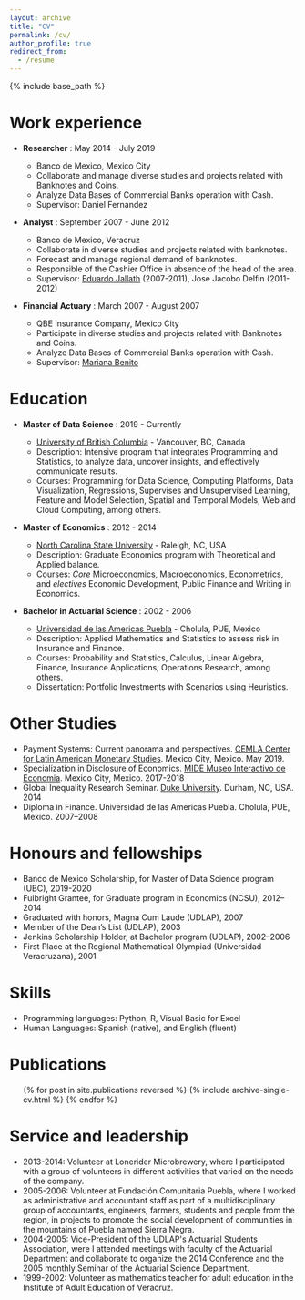 ```yaml
---
layout: archive
title: "CV"
permalink: /cv/
author_profile: true
redirect_from:
  - /resume
---
```


{% include base_path %}

Work experience
======
* **Researcher** : May 2014 - July 2019
  * Banco de Mexico, Mexico City
  * Collaborate and manage diverse studies and projects related with Banknotes and Coins.
  * Analyze Data Bases of Commercial Banks operation with Cash.
  * Supervisor: Daniel Fernandez

* **Analyst** : September 2007 - June 2012
  * Banco de Mexico, Veracruz
  * Collaborate in diverse studies and projects related with banknotes.
  * Forecast and manage regional demand of banknotes.
  * Responsible of the Cashier Office in absence of the head of the area.
  * Supervisor: [Eduardo Jallath](https://www.linkedin.com/in/ejallath/) (2007-2011), Jose Jacobo Delfin (2011-2012)

* **Financial Actuary** : March 2007 - August 2007
  * QBE Insurance Company, Mexico City
  * Participate in diverse studies and projects related with Banknotes and Coins.
  * Analyze Data Bases of Commercial Banks operation with Cash.
  * Supervisor: [Mariana Benito](https://www.linkedin.com/in/mariana-benito-24187090/)

Education
======
* **Master of Data Science** : 2019 - Currently
  * [University of British Columbia](https://www.ubc.ca) - Vancouver, BC, Canada
  * Description: Intensive program that integrates Programming and Statistics, to analyze data, uncover insights, and  effectively communicate results.
  * Courses: Programming for Data Science, Computing Platforms, Data Visualization, Regressions, Supervises and Unsupervised Learning, Feature and Model Selection, Spatial and Temporal Models, Web and Cloud Computing, among others.

* **Master of Economics** : 2012 - 2014
  * [North Carolina State University](https://www.ncsu.edu) - Raleigh, NC, USA
  * Description: Graduate Economics program with Theoretical and Applied balance.
  * Courses: *Core* Microeconomics, Macroeconomics, Econometrics, and *electives* Economic Development, Public Finance and Writing in Economics.

* **Bachelor in Actuarial Science** : 2002 - 2006
  * [Universidad de las Americas Puebla](https://www.udlap.mx/web/en/) - Cholula, PUE, Mexico
  * Description: Applied Mathematics and Statistics to assess risk in Insurance and Finance.
  * Courses: Probability and Statistics, Calculus, Linear Algebra, Finance, Insurance Applications, Operations Research, among others.
  * Dissertation: Portfolio Investments with Scenarios using Heuristics.

Other Studies
=============
* Payment Systems: Current panorama and perspectives. [CEMLA Center for Latin American Monetary Studies](https://www.cemla.org/english.html). Mexico City, Mexico. May 2019.
* Specialization in Disclosure of Economics. [MIDE Museo Interactivo de Economia](https://www.mide.org.mx). Mexico City, Mexico. 2017-2018
* Global Inequality Research Seminar. [Duke University](https://duke.edu). Durham, NC, USA. 2014
* Diploma in Finance. Universidad de las Americas Puebla. Cholula, PUE, Mexico. 2007–2008

Honours and fellowships 
=======================
* Banco de Mexico Scholarship, for Master of Data Science program (UBC), 2019-2020
* Fulbright Grantee, for Graduate program in Economics (NCSU), 2012–2014
* Graduated with honors, Magna Cum Laude (UDLAP), 2007
* Member of the Dean’s List (UDLAP), 2003
* Jenkins Scholarship Holder, at Bachelor program (UDLAP), 2002–2006
* First Place at the Regional Mathematical Olympiad (Universidad Veracruzana), 2001

Skills
======
* Programming languages: Python, R, Visual Basic for Excel
* Human Languages: Spanish (native), and English (fluent)

Publications
======
  <ul>{% for post in site.publications reversed %}
    {% include archive-single-cv.html %}
  {% endfor %}</ul>
  
Service and leadership
======================
* 2013-2014: Volunteer at Lonerider Microbrewery, where I participated with a group of volunteers in different activities that varied on the needs of the company.
* 2005-2006: Volunteer at Fundación Comunitaria Puebla, where I worked as administrative and accountant staff as part of a multidisciplinary group of accountants, engineers, farmers, students and people from the region, in projects to promote the social development of communities in the mountains of Puebla named Sierra Negra.
* 2004-2005: Vice-President of the UDLAP's Actuarial Students Association, were I attended meetings with faculty of the Actuarial Department and collaborate to organize the 2014 Conference and the 2005 monthly Seminar of the Actuarial Science Department.
* 1999­-2002: Volunteer as mathematics teacher for adult education in the Institute of Adult Education of Veracruz.
